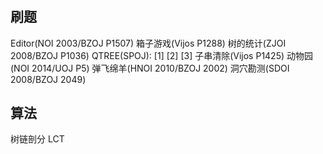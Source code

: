 # 
## 刷题
Editor(NOI 2003/BZOJ P1507)
箱子游戏(Vijos P1288)
树的统计(ZJOI 2008/BZOJ P1036)
QTREE(SPOJ): [1] [2] [3]
子串清除(Vijos P1425)
动物园(NOI 2014/UOJ P5)
弹飞绵羊(HNOI 2010/BZOJ 2002)
洞穴勘测(SDOI 2008/BZOJ 2049)

## 算法
树链剖分
LCT
